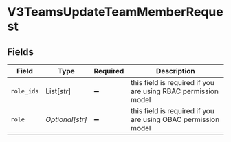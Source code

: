 # V3TeamsUpdateTeamMemberRequest


## Fields

| Field                                                         | Type                                                          | Required                                                      | Description                                                   |
| ------------------------------------------------------------- | ------------------------------------------------------------- | ------------------------------------------------------------- | ------------------------------------------------------------- |
| `role_ids`                                                    | List[*str*]                                                   | :heavy_minus_sign:                                            | this field is required if you are using RBAC permission model |
| `role`                                                        | *Optional[str]*                                               | :heavy_minus_sign:                                            | this field is required if you are using OBAC permission model |